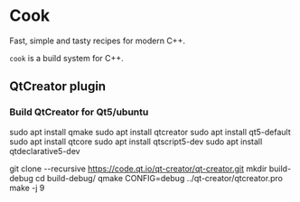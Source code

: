 Cook
====

Fast, simple and tasty recipes for modern C++.

`cook` is a build system for C++.

## QtCreator plugin

### Build QtCreator for Qt5/ubuntu

sudo apt install qmake
sudo apt install qtcreator
sudo apt install qt5-default
sudo apt install qtcore
sudo apt install qtscript5-dev
sudo apt install qtdeclarative5-dev

git clone --recursive https://code.qt.io/qt-creator/qt-creator.git
mkdir build-debug
cd build-debug/
qmake CONFIG=debug ../qt-creator/qtcreator.pro 
make -j 9
